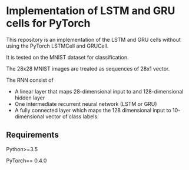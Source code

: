 # Implementation of LSTM and GRU cells for PyTorch



This repository is an implementation of the LSTM  and GRU cells without using the PyTorch LSTMCell and GRUCell.  

It is tested on the MNIST dataset for classification. 

The 28x28 MNIST images are treated as sequences of 28x1 vector.

The RNN consist of 

- A linear layer that maps 28-dimensional input to and 128-dimensional hidden layer
- One intermediate recurrent neural network (LSTM or GRU)
- A fully connected layer which maps the 128 dimensional input to 10-dimensional vector of class labels.



## Requirements 

Python>=3.5

PyTorch== 0.4.0



